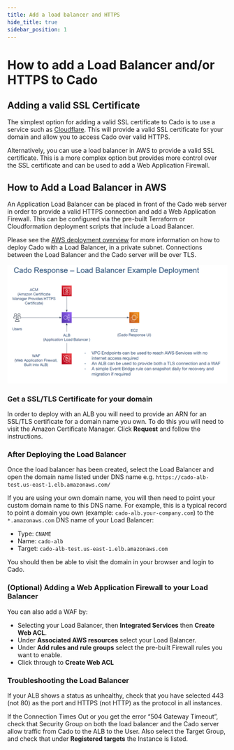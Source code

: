 ```yaml
---
title: Add a load balancer and HTTPS
hide_title: true
sidebar_position: 1
---
```


# How to add a Load Balancer and/or HTTPS to Cado

## Adding a valid SSL Certificate
The simplest option for adding a valid SSL certificate to Cado is to use a service such as [Cloudflare](https://www.cloudflare.com/). This will provide a valid SSL certificate for your domain and allow you to access Cado over valid HTTPS.

Alternatively, you can use a load balancer in AWS to provide a valid SSL certificate. This is a more complex option but provides more control over the SSL certificate and can be used to add a Web Application Firewall.

## How to Add a Load Balancer in AWS
An Application Load Balancer can be placed in front of the Cado web server in order to provide a valid HTTPS connection and add a Web Application Firewall. This can be configured via the pre-built Terraform or Cloudformation deployment scripts that include a Load Balancer.

Please see the [AWS deployment overview](/cado/deploy/aws/cloudformation) for more information on how to deploy Cado with a Load Balancer, in a private subnet. Connections between the Load Balancer and the Cado server will be over TLS.

![AWS Load Balancer 1](/img/aws-lb-1.png)

### Get a SSL/TLS Certificate for your domain
In order to deploy with an ALB you will need to provide an ARN for an SSL/TLS certificate for a domain name you own. To do this you will need to visit the Amazon Certificate Manager. Click **Request** and follow the instructions.

### After Deploying the Load Balancer
Once the load balancer has been created, select the Load Balancer and open the domain name listed under DNS name e.g. `https://cado-alb-test.us-east-1.elb.amazonaws.com/`

If you are using your own domain name, you will then need to point your custom domain name to this DNS name. For example, this is a typical record to point a domain you own (example: `cado-alb.your-company.com`) to the `*.amazonaws.com` DNS name of your Load Balancer:
* Type: `CNAME`
* Name: `cado-alb`
* Target: `cado-alb-test.us-east-1.elb.amazonaws.com`

You should then be able to visit the domain in your browser and login to Cado.

### (Optional) Adding a Web Application Firewall to your Load Balancer
You can also add a WAF by:
* Selecting your Load Balancer, then **Integrated Services** then **Create Web ACL**.
* Under **Associated AWS resources** select your Load Balancer.
* Under **Add rules and rule groups** select the pre-built Firewall rules you want to enable.
* Click through to **Create Web ACL**

### Troubleshooting the Load Balancer
If your ALB shows a status as unhealthy, check that you have selected 443 (not 80) as the port and HTTPS (not HTTP) as the protocol in all instances.

If the Connection Times Out or you get the error “504 Gateway Timeout”, check that Security Group on both the load balancer and the Cado server allow traffic from Cado to the ALB to the User. Also select the Target Group, and check that under **Registered targets** the Instance is listed.

